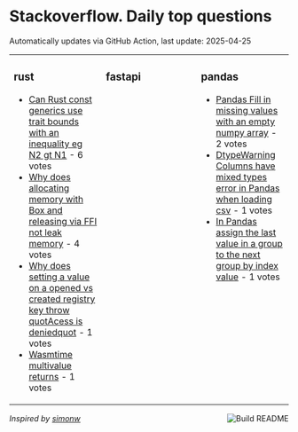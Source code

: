 # Stackoverflow. Daily top questions 

Automatically updates via GitHub Action, last update: <!-- date starts -->2025-04-25<!-- date ends -->


<table><tr><td valign="top" width="33%">

### rust
<!-- rust starts -->
* [Can Rust const generics use trait bounds with an inequality eg N2 gt N1](https://stackoverflow.com/questions/79591114/can-rust-const-generics-use-trait-bounds-with-an-inequality-e-g-n2-n1) - 6 votes
* [Why does allocating memory with Box and releasing via FFI not leak memory](https://stackoverflow.com/questions/79591281/why-does-allocating-memory-with-box-and-releasing-via-ffi-not-leak-memory) - 4 votes
* [Why does setting a value on a opened vs created registry key throw quotAcess is deniedquot](https://stackoverflow.com/questions/79590793/why-does-setting-a-value-on-a-opened-vs-created-registry-key-throw-acess-is-d) - 1 votes
* [Wasmtime multivalue returns](https://stackoverflow.com/questions/79591738/wasmtime-multi-value-returns) - 1 votes
<!-- rust ends -->
</td><td valign="top" width="34%">


### fastapi
<!-- fastapi starts -->

<!-- fastapi ends -->
</td><td valign="top" width="34%">


### pandas
<!-- pandas starts -->
* [Pandas Fill in missing values with an empty numpy array](https://stackoverflow.com/questions/79591383/pandas-fill-in-missing-values-with-an-empty-numpy-array) - 2 votes
* [DtypeWarning Columns have mixed types error in Pandas when loading csv](https://stackoverflow.com/questions/79590117/dtypewarning-columns-have-mixed-types-error-in-pandas-when-loading-csv) - 1 votes
* [In Pandas assign the last value in a group to the next group by index value](https://stackoverflow.com/questions/79591534/in-pandas-assign-the-last-value-in-a-group-to-the-next-group-by-index-value) - 1 votes
<!-- pandas ends -->
</td></tr></table>

<a href="https://github.com/hp0404/hp0404/actions"><img src="https://github.com/hp0404/hp0404/workflows/Build%20README/badge.svg" align="right" alt="Build README"></a> <p>*Inspired by  [simonw](https://github.com/simonw/simonw)*</p>

